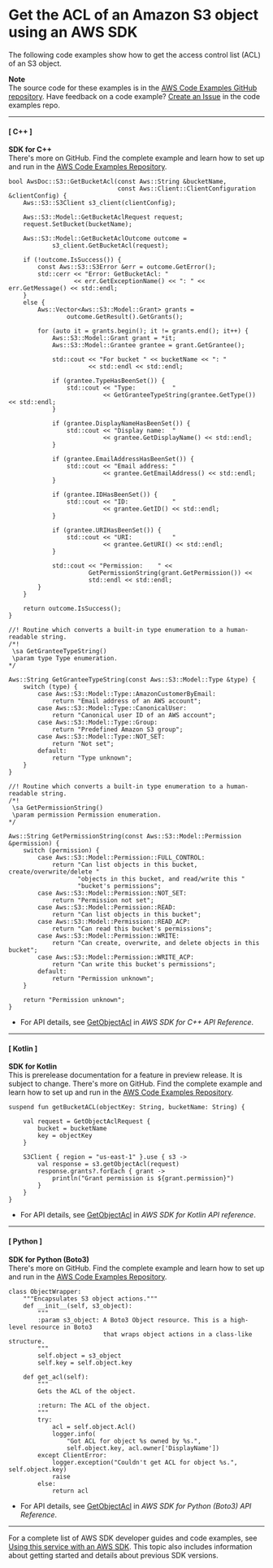 # Get the ACL of an Amazon S3 object using an AWS SDK<a name="example_s3_GetObjectAcl_section"></a>

The following code examples show how to get the access control list \(ACL\) of an S3 object\.

**Note**  
The source code for these examples is in the [AWS Code Examples GitHub repository](https://github.com/awsdocs/aws-doc-sdk-examples)\. Have feedback on a code example? [Create an Issue](https://github.com/awsdocs/aws-doc-sdk-examples/issues/new/choose) in the code examples repo\. 

------
#### [ C\+\+ ]

**SDK for C\+\+**  
 There's more on GitHub\. Find the complete example and learn how to set up and run in the [AWS Code Examples Repository](https://github.com/awsdocs/aws-doc-sdk-examples/tree/main/cpp/example_code/s3#code-examples)\. 
  

```
bool AwsDoc::S3::GetBucketAcl(const Aws::String &bucketName,
                              const Aws::Client::ClientConfiguration &clientConfig) {
    Aws::S3::S3Client s3_client(clientConfig);

    Aws::S3::Model::GetBucketAclRequest request;
    request.SetBucket(bucketName);

    Aws::S3::Model::GetBucketAclOutcome outcome =
            s3_client.GetBucketAcl(request);

    if (!outcome.IsSuccess()) {
        const Aws::S3::S3Error &err = outcome.GetError();
        std::cerr << "Error: GetBucketAcl: "
                  << err.GetExceptionName() << ": " << err.GetMessage() << std::endl;
    }
    else {
        Aws::Vector<Aws::S3::Model::Grant> grants =
                outcome.GetResult().GetGrants();

        for (auto it = grants.begin(); it != grants.end(); it++) {
            Aws::S3::Model::Grant grant = *it;
            Aws::S3::Model::Grantee grantee = grant.GetGrantee();

            std::cout << "For bucket " << bucketName << ": "
                      << std::endl << std::endl;

            if (grantee.TypeHasBeenSet()) {
                std::cout << "Type:          "
                          << GetGranteeTypeString(grantee.GetType()) << std::endl;
            }

            if (grantee.DisplayNameHasBeenSet()) {
                std::cout << "Display name:  "
                          << grantee.GetDisplayName() << std::endl;
            }

            if (grantee.EmailAddressHasBeenSet()) {
                std::cout << "Email address: "
                          << grantee.GetEmailAddress() << std::endl;
            }

            if (grantee.IDHasBeenSet()) {
                std::cout << "ID:            "
                          << grantee.GetID() << std::endl;
            }

            if (grantee.URIHasBeenSet()) {
                std::cout << "URI:           "
                          << grantee.GetURI() << std::endl;
            }

            std::cout << "Permission:    " <<
                      GetPermissionString(grant.GetPermission()) <<
                      std::endl << std::endl;
        }
    }

    return outcome.IsSuccess();
}

//! Routine which converts a built-in type enumeration to a human-readable string.
/*!
 \sa GetGranteeTypeString()
 \param type Type enumeration.
*/

Aws::String GetGranteeTypeString(const Aws::S3::Model::Type &type) {
    switch (type) {
        case Aws::S3::Model::Type::AmazonCustomerByEmail:
            return "Email address of an AWS account";
        case Aws::S3::Model::Type::CanonicalUser:
            return "Canonical user ID of an AWS account";
        case Aws::S3::Model::Type::Group:
            return "Predefined Amazon S3 group";
        case Aws::S3::Model::Type::NOT_SET:
            return "Not set";
        default:
            return "Type unknown";
    }
}

//! Routine which converts a built-in type enumeration to a human-readable string.
/*!
 \sa GetPermissionString()
 \param permission Permission enumeration.
*/

Aws::String GetPermissionString(const Aws::S3::Model::Permission &permission) {
    switch (permission) {
        case Aws::S3::Model::Permission::FULL_CONTROL:
            return "Can list objects in this bucket, create/overwrite/delete "
                   "objects in this bucket, and read/write this "
                   "bucket's permissions";
        case Aws::S3::Model::Permission::NOT_SET:
            return "Permission not set";
        case Aws::S3::Model::Permission::READ:
            return "Can list objects in this bucket";
        case Aws::S3::Model::Permission::READ_ACP:
            return "Can read this bucket's permissions";
        case Aws::S3::Model::Permission::WRITE:
            return "Can create, overwrite, and delete objects in this bucket";
        case Aws::S3::Model::Permission::WRITE_ACP:
            return "Can write this bucket's permissions";
        default:
            return "Permission unknown";
    }

    return "Permission unknown";
}
```
+  For API details, see [GetObjectAcl](https://docs.aws.amazon.com/goto/SdkForCpp/s3-2006-03-01/GetObjectAcl) in *AWS SDK for C\+\+ API Reference*\. 

------
#### [ Kotlin ]

**SDK for Kotlin**  
This is prerelease documentation for a feature in preview release\. It is subject to change\.
 There's more on GitHub\. Find the complete example and learn how to set up and run in the [AWS Code Examples Repository](https://github.com/awsdocs/aws-doc-sdk-examples/tree/main/kotlin/services/s3#code-examples)\. 
  

```
suspend fun getBucketACL(objectKey: String, bucketName: String) {

    val request = GetObjectAclRequest {
        bucket = bucketName
        key = objectKey
    }

    S3Client { region = "us-east-1" }.use { s3 ->
        val response = s3.getObjectAcl(request)
        response.grants?.forEach { grant ->
            println("Grant permission is ${grant.permission}")
        }
    }
}
```
+  For API details, see [GetObjectAcl](https://github.com/awslabs/aws-sdk-kotlin#generating-api-documentation) in *AWS SDK for Kotlin API reference*\. 

------
#### [ Python ]

**SDK for Python \(Boto3\)**  
 There's more on GitHub\. Find the complete example and learn how to set up and run in the [AWS Code Examples Repository](https://github.com/awsdocs/aws-doc-sdk-examples/tree/main/python/example_code/s3/s3_basics#code-examples)\. 
  

```
class ObjectWrapper:
    """Encapsulates S3 object actions."""
    def __init__(self, s3_object):
        """
        :param s3_object: A Boto3 Object resource. This is a high-level resource in Boto3
                          that wraps object actions in a class-like structure.
        """
        self.object = s3_object
        self.key = self.object.key

    def get_acl(self):
        """
        Gets the ACL of the object.

        :return: The ACL of the object.
        """
        try:
            acl = self.object.Acl()
            logger.info(
                "Got ACL for object %s owned by %s.",
                self.object.key, acl.owner['DisplayName'])
        except ClientError:
            logger.exception("Couldn't get ACL for object %s.", self.object.key)
            raise
        else:
            return acl
```
+  For API details, see [GetObjectAcl](https://docs.aws.amazon.com/goto/boto3/s3-2006-03-01/GetObjectAcl) in *AWS SDK for Python \(Boto3\) API Reference*\. 

------

For a complete list of AWS SDK developer guides and code examples, see [Using this service with an AWS SDK](UsingAWSSDK.md#sdk-general-information-section)\. This topic also includes information about getting started and details about previous SDK versions\.